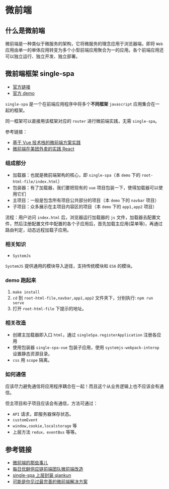 # 微前端

## 什么是微前端

微前端是一种类似于微服务的架构，它将微服务的理念应用于浏览器端，即将 `Web` 应用由单一的单体应用转变为多个小型前端应用聚合为一的应用。各个前端应用还可以独立运行、独立开发、独立部署。

## 微前端框架 single-spa

- [官方链接](https://zh-hans.single-spa.js.org/)
- [官方 demo](https://github.com/joeldenning/coexisting-vue-microfrontends)

`single-spa` 是一个在前端应用程序中将多个**不同框架** `javascript` 应用集合在一起的框架。

同一框架可以直接用该框架对应的 `router` 进行微前端实践，无需 `single-spa`。

参考链接：

- [基于 Vue 技术栈的微前端方案实践](https://juejin.im/post/5e5c9bff51882548fe291950)
- [微前端在美团外卖的实践 React](https://juejin.im/post/5e57b6f0f265da57547794c9)

### 组成部分

- 加载器：也就是微前端架构的核心，即 `single-spa`（本 `demo` 下的 `root-html-file/index.html`）
- 包装器：有了加载器，我们要把现有的 `vue` 项目包装一下，使得加载器可以使用它们
- 主项目：一般是包含所有项目公共部分的项目（本 `demo` 下的 `navbar` 项目）
- 子项目：众多展示在主项目内容区的项目（本 `demo` 下的 `app1,app2` 项目）

流程：用户访问 `index.html` 后，浏览器运行加载器的 `js` 文件，加载器去配置文件，然后注册配置文件中配置的各个子应用后，首先加载主应用(菜单等)，再通过路由判定，动态远程加载子应用。

### 相关知识

- `SystemJs`

`SystemJS` 提供通用的模块导入途径，支持传统模块和 `ES6` 的模块。

### demo 跑起来

1. `make install`
2. `cd` 到 `root-html-file,navbar,app1,app2` 文件夹下，分别执行: `npm run serve`
3. 打开 `root-html-file` 下提示的地址。

### 相关改造

- 创建主加载器即入口 `html`，通过 `singleSpa.registerApplication` 注册各应用
- 使用包装器 `single-spa-vue` 包装子应用，使用 `systemjs-webpack-interop` 设置静态资源目录。
- `css` 用 `scope` 隔离。

### 如何通信

应该尽力避免通信将应用程序耦合在一起！而且这个从业务逻辑上也不应该会有通信。

但主项目和子项目应该会有通信，方法可通过：

- `API` 请求，即服务器保存状态。
- `customEvent`
- `window,cookie,localstorage` 等
- 上层方法 `redux，eventBus` 等等。

## 参考链接

- [微前端的那些事儿](https://microfrontends.cn/)
- [每日优鲜供应链前端团队微前端改造](https://juejin.im/post/5d7f702ce51d4561f777e258)
- [single-spa 上层封装 qiankun](https://github.com/umijs/qiankun)
- [可能是你见过最完善的微前端解决方案](https://zhuanlan.zhihu.com/p/78362028)
